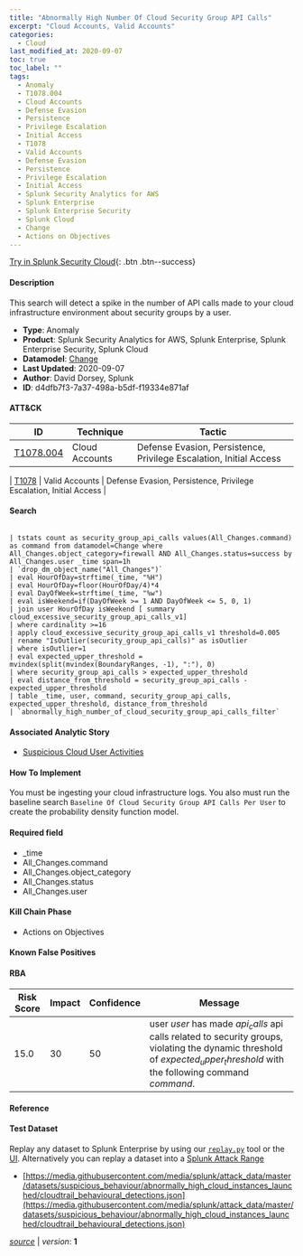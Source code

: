 ```yaml
---
title: "Abnormally High Number Of Cloud Security Group API Calls"
excerpt: "Cloud Accounts, Valid Accounts"
categories:
  - Cloud
last_modified_at: 2020-09-07
toc: true
toc_label: ""
tags:
  - Anomaly
  - T1078.004
  - Cloud Accounts
  - Defense Evasion
  - Persistence
  - Privilege Escalation
  - Initial Access
  - T1078
  - Valid Accounts
  - Defense Evasion
  - Persistence
  - Privilege Escalation
  - Initial Access
  - Splunk Security Analytics for AWS
  - Splunk Enterprise
  - Splunk Enterprise Security
  - Splunk Cloud
  - Change
  - Actions on Objectives
---
```




[Try in Splunk Security Cloud](https://www.splunk.com/en_us/cyber-security.html){: .btn .btn--success}

#### Description

This search will detect a spike in the number of API calls made to your cloud infrastructure environment about security groups by a user.

- **Type**: Anomaly
- **Product**: Splunk Security Analytics for AWS, Splunk Enterprise, Splunk Enterprise Security, Splunk Cloud
- **Datamodel**: [Change](https://docs.splunk.com/Documentation/CIM/latest/User/Change)
- **Last Updated**: 2020-09-07
- **Author**: David Dorsey, Splunk
- **ID**: d4dfb7f3-7a37-498a-b5df-f19334e871af


#### ATT&CK

| ID          | Technique   | Tactic         |
| ----------- | ----------- |--------------- |
| [T1078.004](https://attack.mitre.org/techniques/T1078/004/) | Cloud Accounts | Defense Evasion, Persistence, Privilege Escalation, Initial Access |



| [T1078](https://attack.mitre.org/techniques/T1078/) | Valid Accounts | Defense Evasion, Persistence, Privilege Escalation, Initial Access |





#### Search

```

| tstats count as security_group_api_calls values(All_Changes.command) as command from datamodel=Change where All_Changes.object_category=firewall AND All_Changes.status=success by All_Changes.user _time span=1h 
| `drop_dm_object_name("All_Changes")` 
| eval HourOfDay=strftime(_time, "%H") 
| eval HourOfDay=floor(HourOfDay/4)*4 
| eval DayOfWeek=strftime(_time, "%w") 
| eval isWeekend=if(DayOfWeek >= 1 AND DayOfWeek <= 5, 0, 1) 
| join user HourOfDay isWeekend [ summary cloud_excessive_security_group_api_calls_v1] 
| where cardinality >=16 
| apply cloud_excessive_security_group_api_calls_v1 threshold=0.005 
| rename "IsOutlier(security_group_api_calls)" as isOutlier 
| where isOutlier=1 
| eval expected_upper_threshold = mvindex(split(mvindex(BoundaryRanges, -1), ":"), 0) 
| where security_group_api_calls > expected_upper_threshold 
| eval distance_from_threshold = security_group_api_calls - expected_upper_threshold 
| table _time, user, command, security_group_api_calls, expected_upper_threshold, distance_from_threshold 
| `abnormally_high_number_of_cloud_security_group_api_calls_filter`
```

#### Associated Analytic Story
* [Suspicious Cloud User Activities](/stories/suspicious_cloud_user_activities)


#### How To Implement
You must be ingesting your cloud infrastructure logs. You also must run the baseline search `Baseline Of Cloud Security Group API Calls Per User` to create the probability density function model.

#### Required field
* _time
* All_Changes.command
* All_Changes.object_category
* All_Changes.status
* All_Changes.user


#### Kill Chain Phase
* Actions on Objectives


#### Known False Positives



#### RBA

| Risk Score  | Impact      | Confidence   | Message      |
| ----------- | ----------- |--------------|--------------|
| 15.0 | 30 | 50 | user $user$ has made $api_calls$ api calls related to security groups, violating the dynamic threshold of $expected_upper_threshold$ with the following command $command$. |




#### Reference


#### Test Dataset
Replay any dataset to Splunk Enterprise by using our [`replay.py`](https://github.com/splunk/attack_data#using-replaypy) tool or the [UI](https://github.com/splunk/attack_data#using-ui).
Alternatively you can replay a dataset into a [Splunk Attack Range](https://github.com/splunk/attack_range#replay-dumps-into-attack-range-splunk-server)

* [https://media.githubusercontent.com/media/splunk/attack_data/master/datasets/suspicious_behaviour/abnormally_high_cloud_instances_launched/cloudtrail_behavioural_detections.json](https://media.githubusercontent.com/media/splunk/attack_data/master/datasets/suspicious_behaviour/abnormally_high_cloud_instances_launched/cloudtrail_behavioural_detections.json)



[*source*](https://github.com/splunk/security_content/tree/develop/detections/cloud/abnormally_high_number_of_cloud_security_group_api_calls.yml) \| *version*: **1**